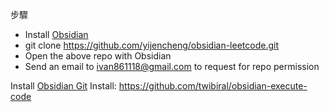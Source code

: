 步驟
* Install [Obsidian](https://obsidian.md/)
* git clone https://github.com/yijencheng/obsidian-leetcode.git
* Open the above repo with Obsidian
* Send an email to ivan861118@gmail.com to request for repo permission 

Install [Obsidian Git](https://publish.obsidian.md/git-doc/Installation)
Install: https://github.com/twibiral/obsidian-execute-code